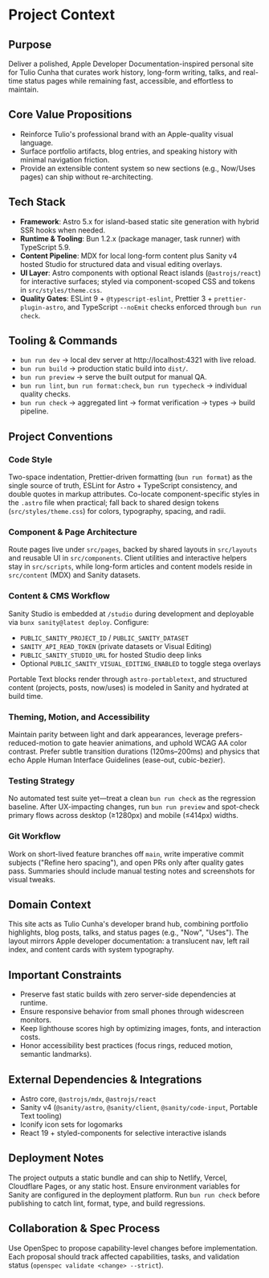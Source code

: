 # Project Context

## Purpose

Deliver a polished, Apple Developer Documentation-inspired personal site for Tulio Cunha that curates work history, long-form writing, talks, and real-time status pages while remaining fast, accessible, and effortless to maintain.

## Core Value Propositions

- Reinforce Tulio's professional brand with an Apple-quality visual language.
- Surface portfolio artifacts, blog entries, and speaking history with minimal navigation friction.
- Provide an extensible content system so new sections (e.g., Now/Uses pages) can ship without re-architecting.

## Tech Stack

- **Framework**: Astro 5.x for island-based static site generation with hybrid SSR hooks when needed.
- **Runtime & Tooling**: Bun 1.2.x (package manager, task runner) with TypeScript 5.9.
- **Content Pipeline**: MDX for local long-form content plus Sanity v4 hosted Studio for structured data and visual editing overlays.
- **UI Layer**: Astro components with optional React islands (`@astrojs/react`) for interactive surfaces; styled via component-scoped CSS and tokens in `src/styles/theme.css`.
- **Quality Gates**: ESLint 9 + `@typescript-eslint`, Prettier 3 + `prettier-plugin-astro`, and TypeScript `--noEmit` checks enforced through `bun run check`.

## Tooling & Commands

- `bun run dev` → local dev server at http://localhost:4321 with live reload.
- `bun run build` → production static build into `dist/`.
- `bun run preview` → serve the built output for manual QA.
- `bun run lint`, `bun run format:check`, `bun run typecheck` → individual quality checks.
- `bun run check` → aggregated lint → format verification → types → build pipeline.

## Project Conventions

### Code Style

Two-space indentation, Prettier-driven formatting (`bun run format`) as the single source of truth, ESLint for Astro + TypeScript consistency, and double quotes in markup attributes. Co-locate component-specific styles in the `.astro` file when practical; fall back to shared design tokens (`src/styles/theme.css`) for colors, typography, spacing, and radii.

### Component & Page Architecture

Route pages live under `src/pages`, backed by shared layouts in `src/layouts` and reusable UI in `src/components`. Client utilities and interactive helpers stay in `src/scripts`, while long-form articles and content models reside in `src/content` (MDX) and Sanity datasets.

### Content & CMS Workflow

Sanity Studio is embedded at `/studio` during development and deployable via `bunx sanity@latest deploy`. Configure:

- `PUBLIC_SANITY_PROJECT_ID` / `PUBLIC_SANITY_DATASET`
- `SANITY_API_READ_TOKEN` (private datasets or Visual Editing)
- `PUBLIC_SANITY_STUDIO_URL` for hosted Studio deep links
- Optional `PUBLIC_SANITY_VISUAL_EDITING_ENABLED` to toggle stega overlays

Portable Text blocks render through `astro-portabletext`, and structured content (projects, posts, now/uses) is modeled in Sanity and hydrated at build time.

### Theming, Motion, and Accessibility

Maintain parity between light and dark appearances, leverage prefers-reduced-motion to gate heavier animations, and uphold WCAG AA color contrast. Prefer subtle transition durations (120ms–200ms) and physics that echo Apple Human Interface Guidelines (ease-out, cubic-bezier).

### Testing Strategy

No automated test suite yet—treat a clean `bun run check` as the regression baseline. After UX-impacting changes, run `bun run preview` and spot-check primary flows across desktop (≥1280px) and mobile (≤414px) widths.

### Git Workflow

Work on short-lived feature branches off `main`, write imperative commit subjects ("Refine hero spacing"), and open PRs only after quality gates pass. Summaries should include manual testing notes and screenshots for visual tweaks.

## Domain Context

This site acts as Tulio Cunha's developer brand hub, combining portfolio highlights, blog posts, talks, and status pages (e.g., "Now", "Uses"). The layout mirrors Apple developer documentation: a translucent nav, left rail index, and content cards with system typography.

## Important Constraints

- Preserve fast static builds with zero server-side dependencies at runtime.
- Ensure responsive behavior from small phones through widescreen monitors.
- Keep lighthouse scores high by optimizing images, fonts, and interaction costs.
- Honor accessibility best practices (focus rings, reduced motion, semantic landmarks).

## External Dependencies & Integrations

- Astro core, `@astrojs/mdx`, `@astrojs/react`
- Sanity v4 (`@sanity/astro`, `@sanity/client`, `@sanity/code-input`, Portable Text tooling)
- Iconify icon sets for logomarks
- React 19 + styled-components for selective interactive islands

## Deployment Notes

The project outputs a static bundle and can ship to Netlify, Vercel, Cloudflare Pages, or any static host. Ensure environment variables for Sanity are configured in the deployment platform. Run `bun run check` before publishing to catch lint, format, type, and build regressions.

## Collaboration & Spec Process

Use OpenSpec to propose capability-level changes before implementation. Each proposal should track affected capabilities, tasks, and validation status (`openspec validate <change> --strict`).
